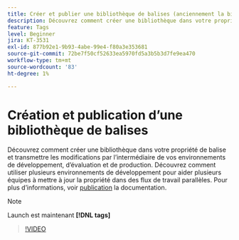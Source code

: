 ```yaml
---
title: Créer et publier une bibliothèque de balises (anciennement la bibliothèque Launch)
description: Découvrez comment créer une bibliothèque dans votre propriété de balise et transmettre les modifications par l’intermédiaire de vos environnements de développement, d’évaluation et de production.
feature: Tags
level: Beginner
jira: KT-3531
exl-id: 877b92e1-9b93-4abe-99e4-f80a3e353681
source-git-commit: 72be7f50cf52633ea5970fd5a3b5b3d7fe9ea470
workflow-type: tm+mt
source-wordcount: '83'
ht-degree: 1%

---
```


# Création et publication d’une bibliothèque de balises

Découvrez comment créer une bibliothèque dans votre propriété de balise et transmettre les modifications par l’intermédiaire de vos environnements de développement, d’évaluation et de production. Découvrez comment utiliser plusieurs environnements de développement pour aider plusieurs équipes à mettre à jour la propriété dans des flux de travail parallèles. Pour plus d’informations, voir [publication](https://experienceleague.adobe.com/docs/experience-platform/tags/publish/overview.html?lang=fr) la documentation.

>[!NOTE]
>
> Launch est maintenant **[!DNL tags]**

>[!VIDEO](https://video.tv.adobe.com/v/28731/?learn=on)
